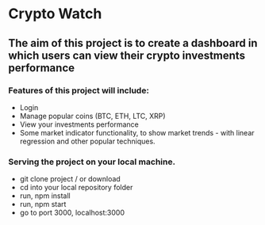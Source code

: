 # Crypto Watch

## The aim of this project is to create a dashboard in which users can view their crypto investments performance

### Features of this project will include:

- Login 
- Manage popular coins (BTC, ETH, LTC, XRP)
- View your investments performance
- Some market indicator functionality, to show market trends - with linear regression and other popular techniques.

### Serving the project on your local machine.

- git clone project / or download
- cd into your local repository folder
- run, npm install
- run, npm start
- go to port 3000, localhost:3000
